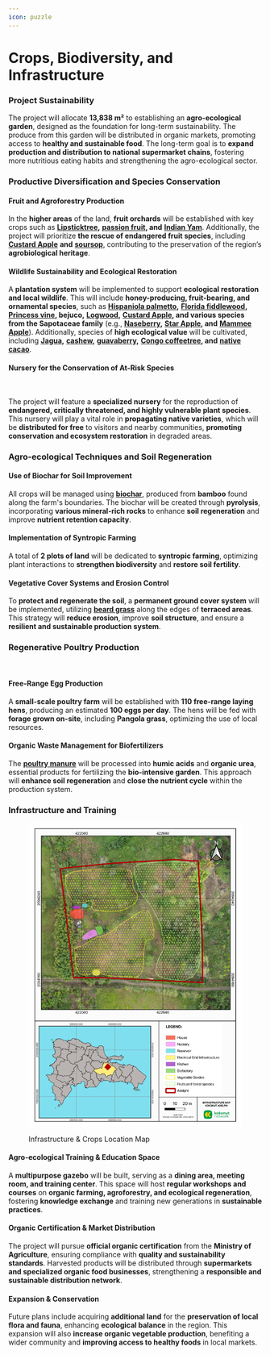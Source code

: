 ```yaml
---
icon: puzzle
---
```


# Crops, Biodiversity, and Infrastructure

### **Project Sustainability**

The project will allocate **13,838 m²** to establishing an **agro-ecological garden**, designed as the foundation for long-term sustainability. The produce from this garden will be distributed in organic markets, promoting access to **healthy and sustainable food**. The long-term goal is to **expand production and distribution to national supermarket chains**, fostering more nutritious eating habits and strengthening the agro-ecological sector.

### **Productive Diversification and Species Conservation**

#### **Fruit and Agroforestry Production**

In the **higher areas** of the land, **fruit orchards** will be established with key crops such as [**Lipsticktree**](https://www.gbif.org/species/2874863)**,** [**passion fruit**](https://www.gbif.org/species/2874190)**, and** [**Indian Yam**](https://www.gbif.org/species/2755239). Additionally, the project will prioritize **the rescue of endangered fruit species**, including [**Custard Apple**](https://www.gbif.org/species/5407123) **and** [**soursop**](https://www.gbif.org/species/5407273), contributing to the preservation of the region’s **agrobiological heritage**.

#### **Wildlife Sustainability and Ecological Restoration**

A **plantation system** will be implemented to support **ecological restoration and local wildlife**. This will include **honey-producing, fruit-bearing, and ornamental species**, such as [**Hispaniola palmetto**](https://www.gbif.org/species/2732565)**,** [**Florida fiddlewood**](https://www.gbif.org/species/2925390)**,** [**Princess vine**](https://www.gbif.org/species/3039173)**, bejuco,** [**Logwood**](https://www.gbif.org/species/2950903)**,** [**Custard Apple**](https://www.gbif.org/species/5407123)**, and various species from the Sapotaceae family** (e.g., [**Naseberry**](https://www.gbif.org/species/2884162)**,** [**Star Apple**](https://www.gbif.org/species/2885828)**, and** [**Mammee Apple**](https://www.gbif.org/species/3189421)). Additionally, species of **high ecological value** will be cultivated, including [**Jagua**](https://www.gbif.org/species/2895593)**,** [**cashew**](https://www.gbif.org/species/5421368)**,** [**guavaberry**](https://www.gbif.org/species/3186420)**,** [**Congo coffeetree**](https://www.gbif.org/species/2895528)**, and** [**native cacao**](https://www.gbif.org/species/3152205).

#### **Nursery for the Conservation of At-Risk Species**

<figure><img src="../../.gitbook/assets/Adelphi Biofactory - KKN Social Post .png" alt=""><figcaption></figcaption></figure>

The project will feature a **specialized nursery** for the reproduction of **endangered, critically threatened, and highly vulnerable plant species**. This nursery will play a vital role in **propagating native varieties**, which will be **distributed for free** to visitors and nearby communities, **promoting conservation and ecosystem restoration** in degraded areas.

### **Agro-ecological Techniques and Soil Regeneration**

#### **Use of Biochar for Soil Improvement**

All crops will be managed using [**biochar**](https://regenerationinternational.org/2018/05/16/what-is-biochar/), produced from **bamboo** found along the farm's boundaries. The biochar will be created through **pyrolysis**, incorporating **various mineral-rich rocks** to enhance **soil regeneration** and improve **nutrient retention capacity**.

#### **Implementation of Syntropic Farming**

A total of **2 plots of land** will be dedicated to **syntropic farming**, optimizing plant interactions to **strengthen biodiversity** and **restore soil fertility**.

#### **Vegetative Cover Systems and Erosion Control**

To **protect and regenerate the soil**, a **permanent ground cover system** will be implemented, utilizing [**beard grass**](https://www.gbif.org/species/5677150) along the edges of **terraced areas**. This strategy will **reduce erosion**, improve **soil structure**, and ensure a **resilient and sustainable production system**.

### **Regenerative Poultry Production**

<figure><img src="../../.gitbook/assets/KKN Adelphi - Vertical Social Post.png" alt=""><figcaption></figcaption></figure>

#### **Free-Range Egg Production**

A **small-scale poultry farm** will be established with **110 free-range laying hens**, producing an estimated **100 eggs per day**. The hens will be fed with **forage grown on-site**, including **Pangola grass**, optimizing the use of local resources.

#### **Organic Waste Management for Biofertilizers**

The [**poultry manure**](https://en.wikipedia.org/wiki/Chicken_manure) will be processed into **humic acids** and **organic urea**, essential products for fertilizing the **bio-intensive garden**. This approach will **enhance soil regeneration** and **close the nutrient cycle** within the production system.

### **Infrastructure and Training**

<figure><img src="../../.gitbook/assets/Adelphi Polygon Infra.jpeg" alt=""><figcaption><p>Infrastructure &#x26; Crops Location Map</p></figcaption></figure>

#### **Agro-ecological Training & Education Space**

A **multipurpose gazebo** will be built, serving as a **dining area, meeting room, and training center**. This space will host **regular workshops and courses** on **organic farming, agroforestry, and ecological regeneration**, fostering **knowledge exchange** and training new generations in **sustainable practices**.

#### **Organic Certification & Market Distribution**

The project will pursue **official organic certification** from the **Ministry of Agriculture**, ensuring compliance with **quality and sustainability standards**. Harvested products will be distributed through **supermarkets and specialized organic food businesses**, strengthening a **responsible and sustainable distribution network**.

#### **Expansion & Conservation**

Future plans include acquiring **additional land** for the **preservation of local flora and fauna**, enhancing **ecological balance** in the region. This expansion will also **increase organic vegetable production**, benefiting a wider community and **improving access to healthy foods** in local markets.
